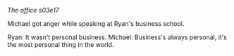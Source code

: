 _The office s03e17_

Michael got anger while speaking at Ryan's business school.

Ryan: It wasn't personal business.
Michael: Business's always personal, it's the most personal thing in the world.